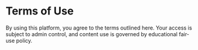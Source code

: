 # Terms of Use

By using this platform, you agree to the terms outlined here. Your access is subject to admin control, and content use is governed by educational fair-use policy.
